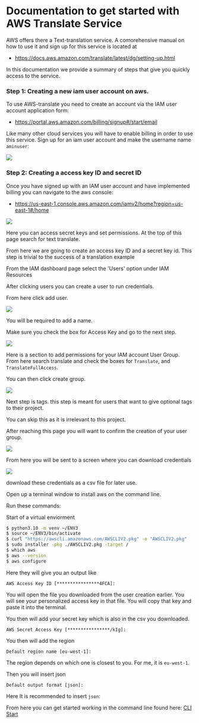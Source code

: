  # Documentation to get started with AWS Translate Service

AWS offers there a Text-translation service. A comorehensive manual 
on how to use it and sign up for this service is located at 

* <https://docs.aws.amazon.com/translate/latest/dg/setting-up.html>

In this documentation we provide a summary of steps that give you 
quickly access to the service. 

### Step 1: Creating a new iam user account on aws.

To use AWS-translate you need to create an account via the IAM user 
account application form:

* <https://portal.aws.amazon.com/billing/signup#/start/email>

Like many other cloud services you will have to enable billing in
order to use this service. Sign up for an iam user account and make 
the username name `aminuser`:

![](images/a1.png)

### Step 2: Creating a access key ID and secret ID

Once you have signed up with an IAM user account and have implemented
billing you can navigate to the aws console:

* <https://us-east-1.console.aws.amazon.com/iamv2/home?region=us-east-1#/home>

![](images/a3.png)

Here you can access secret keys and set permissions.
At the top of this page search for text translate.

From here we are going to create an access key ID and a secret key id.
This step is trivial to the success of a translation example

From the IAM dashboard page select the 'Users' option under IAM
Resources

After clicking users you can create a user to run credentials.

From here click add user.

![](images/a4.png)

You will be required to add a name.

Make sure you check the box for Access Key and go to the next step.


![](images/a5.png)

Here is a section to add permissions for your IAM account User Group.
From here search translate and check the boxes for `Translate`, and
`TranslateFullAccess`.

You can then click create group.

![](images/a6.png)

Next step is tags. this step is meant for users that want to give
optional tags to their project.

You can skip this as it is irrelevant to this project.

After reaching this page you will want to confirm the creation of your
user group.

![](images/a7.png)

From here you will be sent to a screen where you can download
credentials


![](images/a8.png)

download these credentials as a csv file for later use.

Open up a terminal window to install aws on the command
line.

Run these commands:

Start of a virtual enviorment

```bash
$ python3.10 -m venv ~/ENV3
$ source ~/ENV3/bin/activate
$ curl "https://awscli.amazonaws.com/AWSCLIV2.pkg" -o "AWSCLIV2.pkg"
$ sudo installer -pkg ./AWSCLIV2.pkg -target /
$ which aws
$ aws --version
$ aws configure
```

Here they will give you an output like

```AWS Access Key ID [****************4FCA]:```

You will open the file you downloaded from the user creation
earlier.  You will see your personalized access key in that file. You
will copy that key and paste it into the terminal.

You then will add your secret key which is also in the csv you
downloaded.

```AWS Secret Access Key [****************/kIg]: ```

You then will add the region

```Default region name [eu-west-1]: ``` 

The region depends on which one is closest to you. For me, it is
`eu-west-1`.

Then you will insert json

```Default output format [json]:``` 

Here It is recommended to insert `json`:

From here you can get started working in the command line found here:
[CLI Start](/Users/mysol/cm/cloudmesh-nlp/documentation/README-cli.md)








